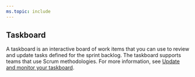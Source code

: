 ```yaml
---
ms.topic: include
---
```

 
## Taskboard 
A taskboard is an interactive board of work items that you can use to review and update tasks defined for the sprint backlog. The taskboard supports teams that use Scrum methodologies. For more information, see [Update and monitor your taskboard](../../boards/sprints/task-board.md).